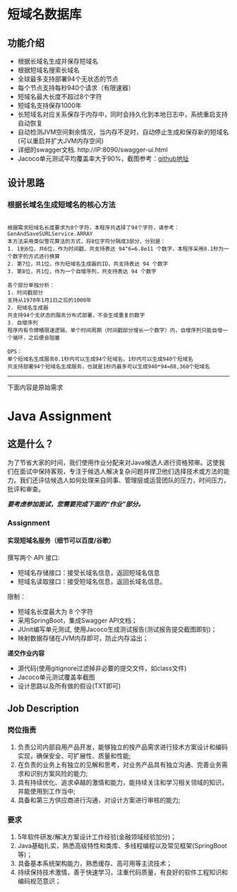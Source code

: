 # 短域名数据库
## 功能介绍
- 根据长域名生成并保存短域名
- 根据短域名搜索长域名
- 全球最多支持部署94个无状态的节点
- 每个节点支持每秒940个请求（有限速器）
- 短域名最大长度不超过8个字符
- 短域名支持保存1000年
- 长短域名对应关系保存于内存中，同时会持久化到本地日志中，系统重启支持自动恢复
- 自动检测JVM空间剩余情况，当内存不足时，自动停止生成和保存新的短域名(可以重启并扩大JVM内存空间)
- 详细的swagger文档. http://IP:8090/swagger-ui.html
- Jacoco单元测试平均覆盖率大于90%，截图参考：[github地址](https://github.com/pgcwxy/interview-assignments/tree/master/java/screenshot)

## 设计思路
### 根据长域名生成短域名的核心方法
```$xslt

根据需求短域名长度要求为8个字符，本程序共选择了94个字符，请参考：GenAndSaveSURLService.ARRAY
本方法采用类似雪花算法的方式，将8位字符分隔成3部分，分别是：
1. 1到6位，共6位，作为时间戳，共支持表达 94^6=6.8e11 个数字，本程序采用0.1秒为一个数字的方式进行换算
2. 第7位，共1位，作为短域名生成器的ID，共支持表达 94 个数字
3. 第8位，共1位，作为一个自增序列，共支持表达 94 个数字

各个部分单独分析：
1. 时间戳部分
支持从1970年1月1日之后的1000年
2. 短域名生成器
共支持94个无状态的服务分布式部署，不会生成重复的数字
3. 自增序列
程序内有令牌桶限速逻辑，单个时间周期（时间戳部分增长一个数字）内，自增序列只能自增一个循环，之后便会阻塞

QPS：
单个短域名生成服务0.1秒内可以生成94个短域名，1秒内可以生成940个短域名
共支持部署94个短域名生成服务，也就是1秒内最多可以生成940*94=88,360个短域名

```

-----------------------------
下面内容是原始需求

# Java Assignment

## 这是什么？

为了节省大家的时间，我们使用作业分配来对Java候选人进行资格预审。这使我们在面试中保持客观，专注于候选人解决​​复杂问题并捍卫他们选择技术或方法的能力。我们还评估候选人如何处理来自同事、管理层或运营团队的压力，时间压力，批评和审查。

***要考虑参加面试，您需要完成下面的“作业”部分。***

### Assignment

#### 实现短域名服务（细节可以百度/谷歌）

撰写两个 API 接口:
- 短域名存储接口：接受长域名信息，返回短域名信息
- 短域名读取接口：接受短域名信息，返回长域名信息。

限制：
- 短域名长度最大为 8 个字符
- 采用SpringBoot，集成Swagger API文档；
- JUnit编写单元测试, 使用Jacoco生成测试报告(测试报告提交截图即刻)；
- 映射数据存储在JVM内存即可，防止内存溢出；

**递交作业内容** 
- 源代码(使用gitignore过滤掉非必要的提交文件，如class文件)
- Jacoco单元测试覆盖率截图
- 设计思路以及所有做的假设(TXT即可)


## Job Description

### 岗位指责

1. 负责公司内部自用产品开发，能够独立的按产品需求进行技术方案设计和编码实现，确保安全、可扩展性、质量和性能;
2. 在负责的业务上有独立的见解和思考，对业务产品具有独立沟通、完善业务需求和识别方案风险的能力;
3. 具有持续优化、追求卓越的激情和能力，能持续关注和学习相关领域的知识，并能使用到工作当中;
4. 具备和第三方供应商进行沟通，对设计方案进行审核的能力;

### 要求

1. 5年软件研发/解决方案设计工作经验(金融领域经验加分)；
2. Java基础扎实，熟悉高级特性和类库、多线程编程以及常见框架(SpringBoot等)；
3. 具备基本系统架构能力，熟悉缓存、高可用等主流技术；
5. 持续保持技术激情，善于快速学习，注重代码质量，有良好的软件工程知识和编码规范意识；



